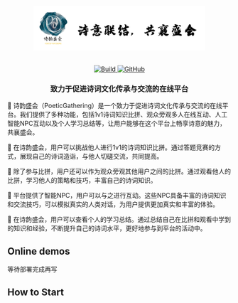 <p align="center">
  <picture>
  <img src="./img/logo.png" height="100">
  </picture>
  <br/>
  <br/>
</p>

<p align="center">
    <a href="">
        <img alt="Build" src="https://img.shields.io/circleci/build/github/huggingface/transformers/main">
    </a>
    <a href="https://github.com/huggingface/transformers/blob/main/LICENSE">
        <img alt="GitHub" src="https://img.shields.io/github/license/huggingface/transformers.svg?color=blue">
    </a>
</p>

<h3 align="center">
    <p>致力于促进诗词文化传承与交流的在线平台</p>
</h3>

🌟 诗韵盛会（PoeticGathering）是一个致力于促进诗词文化传承与交流的在线平台。我们提供了多种功能，包括1v1诗词知识比拼、观众旁观多人在线互动、人工智能NPC互动以及个人学习总结等，让用户能够在这个平台上畅享诗意的魅力，共襄盛会。

📖 在诗韵盛会，用户可以挑战他人进行1v1的诗词知识比拼。通过答题竞赛的方式，展现自己的诗词造诣，与他人切磋交流，共同提高。

👩 除了参与比拼，用户还可以作为观众旁观其他用户之间的比拼。通过观看他人的比拼，学习他人的策略和技巧，丰富自己的诗词知识。

🤖️ 平台提供了智能NPC，用户可以与之进行互动。这些NPC具备丰富的诗词知识和交流技巧，可以模拟真实的人类对话，为用户提供更加真实和丰富的体验。

📝 在诗韵盛会，用户可以查看个人的学习总结。通过总结自己在比拼和观看中学到的知识和经验，不断提升自己的诗词水平，更好地参与到平台的活动中。


## Online demos

等待部署完成再写

## How to Start


